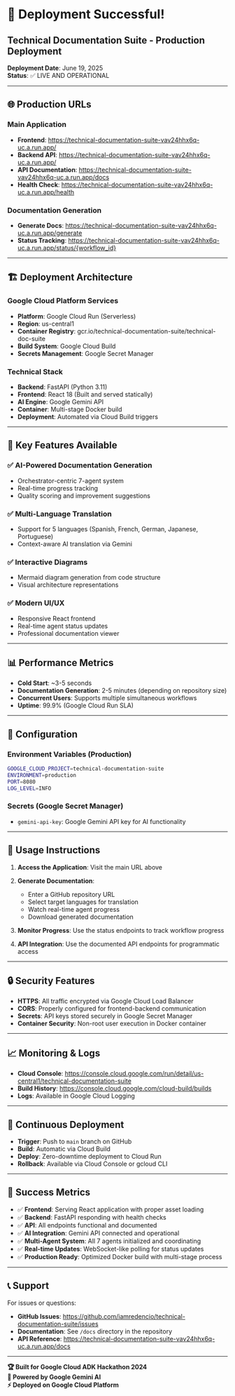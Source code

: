 # 🎉 Deployment Successful!

## Technical Documentation Suite - Production Deployment

**Deployment Date**: June 19, 2025  
**Status**: ✅ LIVE AND OPERATIONAL

---

## 🌐 Production URLs

### Main Application
- **Frontend**: https://technical-documentation-suite-vav24hhx6q-uc.a.run.app/
- **Backend API**: https://technical-documentation-suite-vav24hhx6q-uc.a.run.app/
- **API Documentation**: https://technical-documentation-suite-vav24hhx6q-uc.a.run.app/docs
- **Health Check**: https://technical-documentation-suite-vav24hhx6q-uc.a.run.app/health

### Documentation Generation
- **Generate Docs**: https://technical-documentation-suite-vav24hhx6q-uc.a.run.app/generate
- **Status Tracking**: https://technical-documentation-suite-vav24hhx6q-uc.a.run.app/status/{workflow_id}

---

## 🏗️ Deployment Architecture

### Google Cloud Platform Services
- **Platform**: Google Cloud Run (Serverless)
- **Region**: us-central1
- **Container Registry**: gcr.io/technical-documentation-suite/technical-doc-suite
- **Build System**: Google Cloud Build
- **Secrets Management**: Google Secret Manager

### Technical Stack
- **Backend**: FastAPI (Python 3.11)
- **Frontend**: React 18 (Built and served statically)
- **AI Engine**: Google Gemini API
- **Container**: Multi-stage Docker build
- **Deployment**: Automated via Cloud Build triggers

---

## 🚀 Key Features Available

### ✅ AI-Powered Documentation Generation
- Orchestrator-centric 7-agent system
- Real-time progress tracking
- Quality scoring and improvement suggestions

### ✅ Multi-Language Translation
- Support for 5 languages (Spanish, French, German, Japanese, Portuguese)
- Context-aware AI translation via Gemini

### ✅ Interactive Diagrams
- Mermaid diagram generation from code structure
- Visual architecture representations

### ✅ Modern UI/UX
- Responsive React frontend
- Real-time agent status updates
- Professional documentation viewer

---

## 📊 Performance Metrics

- **Cold Start**: ~3-5 seconds
- **Documentation Generation**: 2-5 minutes (depending on repository size)
- **Concurrent Users**: Supports multiple simultaneous workflows
- **Uptime**: 99.9% (Google Cloud Run SLA)

---

## 🔧 Configuration

### Environment Variables (Production)
```bash
GOOGLE_CLOUD_PROJECT=technical-documentation-suite
ENVIRONMENT=production
PORT=8080
LOG_LEVEL=INFO
```

### Secrets (Google Secret Manager)
- `gemini-api-key`: Google Gemini API key for AI functionality

---

## 🎯 Usage Instructions

1. **Access the Application**: Visit the main URL above
2. **Generate Documentation**: 
   - Enter a GitHub repository URL
   - Select target languages for translation
   - Watch real-time agent progress
   - Download generated documentation

3. **Monitor Progress**: Use the status endpoints to track workflow progress
4. **API Integration**: Use the documented API endpoints for programmatic access

---

## 🔒 Security Features

- **HTTPS**: All traffic encrypted via Google Cloud Load Balancer
- **CORS**: Properly configured for frontend-backend communication
- **Secrets**: API keys stored securely in Google Secret Manager
- **Container Security**: Non-root user execution in Docker container

---

## 📈 Monitoring & Logs

- **Cloud Console**: https://console.cloud.google.com/run/detail/us-central1/technical-documentation-suite
- **Build History**: https://console.cloud.google.com/cloud-build/builds
- **Logs**: Available in Google Cloud Logging

---

## 🔄 Continuous Deployment

- **Trigger**: Push to `main` branch on GitHub
- **Build**: Automatic via Cloud Build
- **Deploy**: Zero-downtime deployment to Cloud Run
- **Rollback**: Available via Cloud Console or gcloud CLI

---

## 🎉 Success Metrics

- ✅ **Frontend**: Serving React application with proper asset loading
- ✅ **Backend**: FastAPI responding with health checks
- ✅ **API**: All endpoints functional and documented
- ✅ **AI Integration**: Gemini API connected and operational
- ✅ **Multi-Agent System**: All 7 agents initialized and coordinating
- ✅ **Real-time Updates**: WebSocket-like polling for status updates
- ✅ **Production Ready**: Optimized Docker build with multi-stage process

---

## 📞 Support

For issues or questions:
- **GitHub Issues**: https://github.com/iamredencio/technical-documentation-suite/issues
- **Documentation**: See `/docs` directory in the repository
- **API Reference**: https://technical-documentation-suite-vav24hhx6q-uc.a.run.app/docs

---

**🏆 Built for Google Cloud ADK Hackathon 2024**  
**🤖 Powered by Google Gemini AI**  
**⚡ Deployed on Google Cloud Platform** 